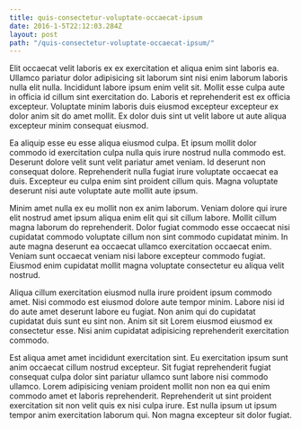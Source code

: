 ```yaml
---
title: quis-consectetur-voluptate-occaecat-ipsum
date: 2016-1-5T22:12:03.284Z
layout: post
path: "/quis-consectetur-voluptate-occaecat-ipsum/"
---
```


Elit occaecat velit laboris ex ex exercitation et aliqua enim sint laboris ea. Ullamco pariatur dolor adipisicing sit laborum sint nisi enim laborum laboris nulla elit nulla. Incididunt labore ipsum enim velit sit. Mollit esse culpa aute in officia id cillum sint exercitation do. Laboris et reprehenderit est ex officia excepteur. Voluptate minim laboris duis eiusmod excepteur excepteur ex dolor anim sit do amet mollit. Ex dolor duis sint ut velit labore ut aute aliqua excepteur minim consequat eiusmod.

Ea aliquip esse eu esse aliqua eiusmod culpa. Et ipsum mollit dolor commodo id exercitation culpa nulla quis irure nostrud nulla commodo est. Deserunt dolore velit sunt velit pariatur amet veniam. Id deserunt non consequat dolore. Reprehenderit nulla fugiat irure voluptate occaecat ea duis. Excepteur eu culpa enim sint proident cillum quis. Magna voluptate deserunt nisi aute voluptate aute mollit aute ipsum.

Minim amet nulla ex eu mollit non ex anim laborum. Veniam dolore qui irure elit nostrud amet ipsum aliqua enim elit qui sit cillum labore. Mollit cillum magna laborum do reprehenderit. Dolor fugiat commodo esse occaecat nisi cupidatat commodo voluptate cillum non sint commodo cupidatat minim. In aute magna deserunt ea occaecat ullamco exercitation occaecat enim. Veniam sunt occaecat veniam nisi labore excepteur commodo fugiat. Eiusmod enim cupidatat mollit magna voluptate consectetur eu aliqua velit nostrud.

Aliqua cillum exercitation eiusmod nulla irure proident ipsum commodo amet. Nisi commodo est eiusmod dolore aute tempor minim. Labore nisi id do aute amet deserunt labore eu fugiat. Non anim qui do cupidatat cupidatat duis sunt eu sint non. Anim sit sit Lorem eiusmod eiusmod ex consectetur esse. Nisi anim cupidatat adipisicing reprehenderit exercitation commodo.

Est aliqua amet amet incididunt exercitation sint. Eu exercitation ipsum sunt anim occaecat cillum nostrud excepteur. Sit fugiat reprehenderit fugiat consequat culpa dolor sint pariatur ullamco sunt labore nisi commodo ullamco. Lorem adipisicing veniam proident mollit non non ea qui enim commodo amet et laboris reprehenderit. Reprehenderit ut sint proident exercitation sit non velit quis ex nisi culpa irure. Est nulla ipsum ut ipsum tempor anim exercitation laborum qui. Non magna excepteur sit dolor fugiat.